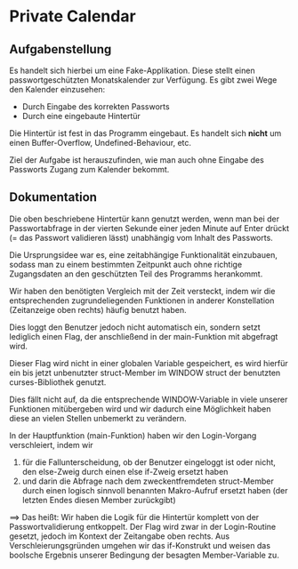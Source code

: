 # Private Calendar
## Aufgabenstellung
Es handelt sich hierbei um eine Fake-Applikation. Diese stellt einen
passwortgeschützten Monatskalender zur Verfügung. Es gibt zwei Wege den
Kalender einzusehen:

- Durch Eingabe des korrekten Passworts
- Durch eine eingebaute Hintertür

Die Hintertür ist fest in das Programm eingebaut. Es handelt sich __nicht__ um
einen Buffer-Overflow, Undefined-Behaviour, etc.

Ziel der Aufgabe ist herauszufinden, wie man auch ohne Eingabe des Passworts
Zugang zum Kalender bekommt.

## Dokumentation
Die oben beschriebene Hintertür kann genutzt werden, wenn man bei der
Passwortabfrage in der vierten Sekunde einer jeden Minute auf Enter drückt (=
das Passwort validieren lässt) unabhängig vom Inhalt des Passworts.

Die Ursprungsidee war es, eine zeitabhängige Funktionalität einzubauen, sodass
man zu einem bestimmten Zeitpunkt auch ohne richtige Zugangsdaten an den
geschützten Teil des Programms herankommt.

Wir haben den benötigten Vergleich mit der Zeit versteckt, indem wir die
entsprechenden zugrundeliegenden Funktionen in anderer Konstellation
(Zeitanzeige oben rechts) häufig benutzt haben.

Dies loggt den Benutzer jedoch nicht automatisch ein, sondern setzt lediglich
einen Flag, der anschließend in der main-Funktion mit abgefragt wird.

Dieser Flag wird nicht in einer globalen Variable gespeichert, es wird hierfür
ein bis jetzt unbenutzter struct-Member im WINDOW struct der benutzten
curses-Bibliothek genutzt.

Dies fällt nicht auf, da die entsprechende WINDOW-Variable in viele unserer
Funktionen mitübergeben wird und wir dadurch eine Möglichkeit haben diese an
vielen Stellen unbemerkt zu verändern.

In der Hauptfunktion (main-Funktion) haben wir den Login-Vorgang verschleiert,
indem wir

1. für die Fallunterscheidung, ob der Benutzer eingeloggt ist oder nicht, den
   else-Zweig durch einen else if-Zweig ersetzt haben
1. und darin die Abfrage nach dem zweckentfremdeten struct-Member durch einen
   logisch sinnvoll benannten Makro-Aufruf ersetzt haben (der letzten Endes
   diesen Member zurückgibt)

==> Das heißt: Wir haben die Logik für die Hintertür komplett von der
Passwortvalidierung entkoppelt. Der Flag wird zwar in der Login-Routine
gesetzt, jedoch im Kontext der Zeitangabe oben rechts. Aus
Verschleierungsgründen umgehen wir das if-Konstrukt und weisen das boolsche
Ergebnis unserer Bedingung der besagten Member-Variable zu.
